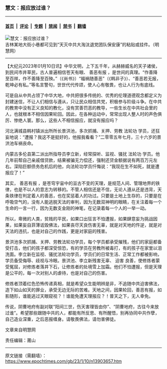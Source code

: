 ### 慧文：报应放过谁？

---

#### [首页](../../../..?n13903657) &nbsp;|&nbsp; [评论](../../../../../epoch-comment?n13903657) &nbsp;|&nbsp; [专题](../../../../../epoch-special?n13903657) &nbsp;|&nbsp; [禁闻](../../../../../epoch-news?n13903657) &nbsp;|&nbsp; [禁书](../../../../../books?n13903657) &nbsp;|&nbsp; [翻墙](https://github.com/gfw-breaker/nogfw/blob/master/README.md?n13903657)


<div><img alt="慧文：报应放过谁？" class="attachment-djy_600_400 size-djy_600_400 wp-post-image" src="https://i.epochtimes.com/assets/uploads/2015/05/1505161236181528-600x400.jpg"/>
<div class="caption">
 吉林某地大街小巷都可见到“天灭中共大淘汰退党团队保安康”的粘贴或挂件。（明慧网）
</div></div><hr/><div class="post_content" id="artbody" itemprop="articleBody">
 <!-- article content begin -->
 <p>
  【大纪元2023年01月10日讯】中华文明，上下五千年，从赫赫威名的天子诸侯，到民间市井草民，古人普遍相信苍天有眼、
  <ok href="https://www.epochtimes.com/gb/tag/%E5%96%84%E6%81%B6%E6%9C%89%E6%8A%A5.html">
   善恶有报
  </ok>
  ，是世间的真理。“作善降至百祥，作不善降至百殃。”（《尚书》）“福祸随善恶”（《韩非子》）、“善恶若无报，乾坤必有私。”等名言警句，世世代代传颂，使人心有敬畏，也让人行为有底线。
 </p>
 <div id="ar_bArticleContent_OuterFrame">
  <div class="ar_AuthorDate">
   <div class="ar_datesocial">
    <div class="ar_articleContent" id="ar_bArticleContent">
     <p>
      可是自从中共占领了中华大地，中共把很多传统的、优秀的伦理道德观念都定义为封建迷信，不让人们相信与遵从，只让民众相信共党，积极参与阶级斗争。在中共的教育中没有正义良知的教化，没有赏善罚恶的教导，一些生长在中共社会里的人，也就根本不相信因果轮回。因此，在各种运动中，常常出现人整人时的声色俱厉、惨绝人寰。那么，这些人不相信报应，就没有报应吗？
     </p>
     <p>
      河北满城县韩村镇派出所所长景洪池，多次抓捕、关押、劳教
      <ok href="https://www.epochtimes.com/gb/tag/%E6%B3%95%E8%BD%AE%E5%8A%9F.html">
       法轮功
      </ok>
      学员，还狂妄地说：“遭报？我这不是挺好的，他报我看看？”二零零五年七月，三十六岁的景洪池车祸丧命。
     </p>
     <p>
      内蒙古多伦县第二派出所指导员李立新，经常探听、监视、骚扰
      <ok href="https://www.epochtimes.com/gb/tag/%E6%B3%95%E8%BD%AE%E5%8A%9F.html">
       法轮功
      </ok>
      学员。他几年前帮自己亲戚借贷款，结果被骗无力偿还，强制还贷金额据说有两百万元左右。深陷巨额债务危机后的他，向法轮功学员忏悔说：“我现在生不如死，就是遭报应了！”
     </p>
     <p>
      其实，
      <ok href="https://www.epochtimes.com/gb/tag/%E5%96%84%E6%81%B6%E6%9C%89%E6%8A%A5.html">
       善恶有报
      </ok>
      ，是苍穹宇宙中的亘古不变的天理，是规范人间、管理地界的铁律，也是不以人的意志为转移的。不管人相信还是不信，无论人遵从还是违背，天条铁律在判定着人的善恶，也在奖惩着人的功过。只要是土地上生存的，只要是在呼吸空气的，没有人能逃脱天法的审判，因为无数双神明的眼睛，在关注着每一个生命的一言一行，因为无数支金刚的神笔，在记录着每一个人的一举一动。
     </p>
     <p>
      所以，卑微的人类，贫贱的平民，如果口出狂言不怕遭报，如果肆意妄为挑战因果，如果妄自菲薄诋毁佛法，如果丧尽天良伤害无辜，就是对天地的忤逆，就是对天法的违抗，也是对自己的作践，更是对家庭的残害。
     </p>
     <p>
      景洪池多次抓捕、关押、劳教法轮功学员，每个学员都承受摧残，他们的家庭都备受打击，他们的孩子都深受惊恐，有的学员在劳教所被毒打，有的孩子在家里以泪洗面。李立新在监视、骚扰法轮功学员，学员们的日常生活、正常工作都被影响，学员备受侮辱、歧视与冷眼。景洪池、李立新残害无辜、
      <ok href="https://www.minghui.org/mh/glossary.html#37">
       迫害
      </ok>
      良善，使修炼者蒙受冤屈，对修炼者落井下石，让修炼者的处境雪上加霜。他们不怕遭报，但是天理是公平的，每一次对别人的虐待，也是对自己的伤害。
     </p>
     <p>
      修炼者顶着红色恐怖传递真相，就是希望众生能明辨是非，不追随中共迫害佛法，造下如山如天的罪业，承受无边无际的苦难。天地之间，因果轮回，善恶有报，如影随形，谁能逃过天眼窥视？！谁能免遭天理报应？！普天之下，无人幸免。
     </p>
     <p>
      传说，阴曹地府有副对联“阳间三世，伤天害理皆由你”、“阴曹地府，古往今来放过谁”。希望那些跟随中共的人，都能有所反思、有所醒悟，别再协同中共作孽，自己造业深重，之后恶报缠身。请敬畏佛法，请勿害佛徒。
     </p>
     <p>
      文章来自明慧网
     </p>
     <p>
      责任编辑：莆山
     </p>
    </div>
   </div>
  </div>
 </div>
 <!-- article content end -->
 <div id="below_article_ad">
 </div>
</div>


---

原文链接（需翻墙）：https://www.epochtimes.com/gb/23/1/10/n13903657.htm
